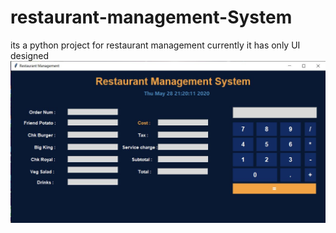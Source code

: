 # restaurant-management-System
its a python project for restaurant management currently it has only UI designed
![Snapshot](https://github.com/saifhamdare/restaurant-management-System/blob/master/Capture.JPG)
